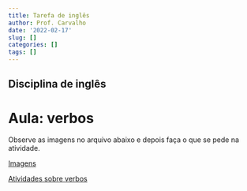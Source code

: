 ```yaml
---
title: Tarefa de inglês
author: Prof. Carvalho
date: '2022-02-17'
slug: []
categories: []
tags: []
---
```

## Disciplina de inglês
# Aula: verbos

Observe as imagens no arquivo abaixo e depois faça o que se pede na atividade.

[Imagens](/figuras_ingles.pdf)

[Atividades sobre verbos](/verbos.docx)